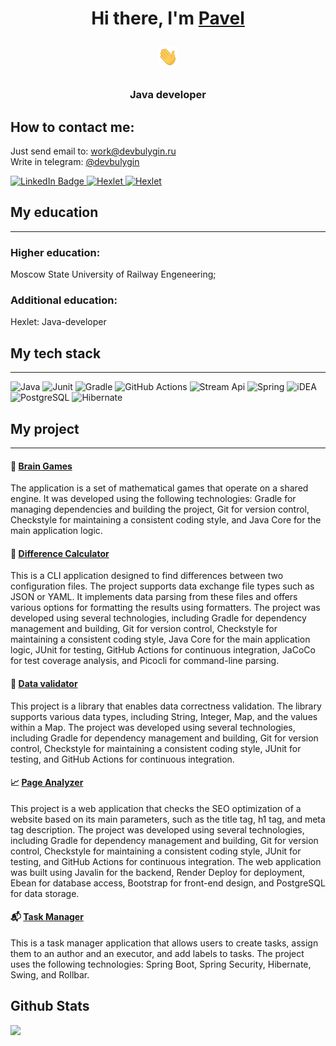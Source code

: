 <h1 align="center">Hi there, I'm <a href="https://github.com/devbulygin">Pavel</a> 

<img src="https://github.com/devbulygin/devbulygin/blob/main/raw/main/Hi.gif?raw=true" height="32"/></h1>

<h3 align="center">Java developer</h3>



## How to contact me:  
Just send email to: [work@devbulygin.ru](work@devbulygin.ru)  
Write in telegram: [@devbulygin](https://t.me/devbulygin)

<div id="badges">

  <a href = "https://linkedin.com/in/devbulygin">
<img src="https://img.shields.io/badge/LinkedIn-blue?style=for-the-badge&logo=linkedin&logoColor=white" alt="LinkedIn Badge"/>
</a>


<a href = "https://ru.hexlet.io/u/devbulygin">
<img src="https://img.shields.io/badge/hexlet-black?style=for-the-badge" alt="Hexlet"/>
</a>

<a href = "https://hh.ru/applicant/resumes/view?resume=117c147fff0b978d7a0039ed1f614a58594a48">
<img src="https://img.shields.io/badge/headhunter-red?style=for-the-badge" alt="Hexlet"/>
</a>
  
</div>


[//]: # (## About me)



## My education

---

### Higher education:
Moscow State University of Railway Engeneering;
### Additional education: 
Hexlet: Java-developer

## My tech stack

---
![Java](https://img.shields.io/badge/Java-ED8B00?style=for-the-badge&logo=openjdk&logoColor=white)
![Junit](https://img.shields.io/badge/Junit-gold?style=for-the-badge&logo=junit&logoColor=white)
![Gradle](https://img.shields.io/badge/Gradle-02303A.svg?style=for-the-badge&logo=Gradle&logoColor=white)
![GitHub Actions](https://img.shields.io/badge/github%20actions-%232671E5.svg?style=for-the-badge&logo=githubactions&logoColor=white)
![Stream Api](https://img.shields.io/badge/stream%20api-red.svg?style=for-the-badge&logo=stream&)
![Spring](https://img.shields.io/badge/Spring-6DB33F?style=for-the-badge&logo=spring&logoColor=white)
![iDEA](https://img.shields.io/badge/IntelliJ_IDEA-000000.svg?style=for-the-badge&logo=intellij-idea&logoColor=white)
![PostgreSQL](https://img.shields.io/badge/PostgreSQL-316192?style=for-the-badge&logo=postgresql&logoColor=white)
![Hibernate](https://img.shields.io/badge/Hibernate-59666C?style=for-the-badge&logo=Hibernate&logoColor=white)






## My project

----
#### 🧮 [Brain Games](https://github.com/devbulygin/java-project-lvl1)
The application is a set of mathematical games that operate on a shared engine. It was developed using the following technologies: Gradle for managing dependencies and building the project, Git for version control, Checkstyle for maintaining a consistent coding style, and Java Core for the main application logic.


#### 🟰 [Difference Calculator](https://github.com/devbulygin/java-project-71)

This is a CLI application designed to find differences between two configuration files. The project supports data exchange file types such as JSON or YAML. It implements data parsing from these files and offers various options for formatting the results using formatters. The project was developed using several technologies, including Gradle for dependency management and building, Git for version control, Checkstyle for maintaining a consistent coding style, Java Core for the main application logic, JUnit for testing, GitHub Actions for continuous integration, JaCoCo for test coverage analysis, and Picocli for command-line parsing.

#### 🔎 [Data validator](https://github.com/devbulygin/java-project-78)

This project is a library that enables data correctness validation. The library supports various data types, including String, Integer, Map, and the values within a Map. The project was developed using several technologies, including Gradle for dependency management and building, Git for version control, Checkstyle for maintaining a consistent coding style, JUnit for testing, and GitHub Actions for continuous integration.

#### 📈 [Page Analyzer](https://github.com/devbulygin/java-project-72)

This project is a web application that checks the SEO optimization of a website based on its main parameters, such as the title tag, h1 tag, and meta tag description. The project was developed using several technologies, including Gradle for dependency management and building, Git for version control, Checkstyle for maintaining a consistent coding style, JUnit for testing, and GitHub Actions for continuous integration. The web application was built using Javalin for the backend, Render Deploy for deployment, Ebean for database access, Bootstrap for front-end design, and PostgreSQL for data storage.

#### 📬 [Task Manager](https://github.com/devbulygin/java-project-73)

This is a task manager application that allows users to create tasks, assign them to an author and an executor, and add labels to tasks. The project uses the following technologies: Spring Boot, Spring Security, Hibernate, Swing, and Rollbar.

## Github Stats

[//]: # ([![trophy]&#40;https://github-profile-trophy.vercel.app/?username=devbulygin&#41;]&#40;https://github.com/devbulygin&#41;  )
![](https://komarev.com/ghpvc/?username=devbulygin)
